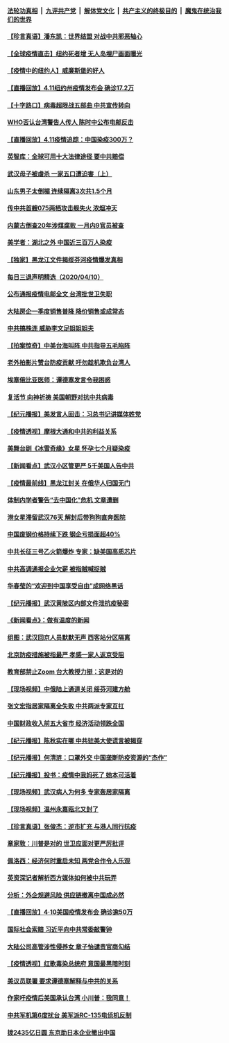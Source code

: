 ####  [法轮功真相](../../../../basic/blob/master/README.md?t=04120301) &nbsp;|&nbsp; [九评共产党](../../../../9ping.md/blob/master/README.md?t=04120301) &nbsp;|&nbsp; [解体党文化](../../../../jtdwh.md/blob/master/README.md?t=04120301)  &nbsp;|&nbsp; [共产主义的终极目的](../../../../gczydzjmd.md/blob/master/README.md?t=04120301) &nbsp;|&nbsp; [魔鬼在统治我们的世界](../../../../mgztzwmdsj.md/blob/master/README.md?t=04120301) 

#### [【珍言真语】潘东凯：世界结盟 对战中共邪恶轴心](../pages/nsc413/n12023073.md?t=04120301) 

#### [【全球疫情直击】纽约死者增 无人岛埋尸画面曝光](../pages/nsc413/n12022645.md?t=04120301) 

#### [【疫情中的纽约人】威廉斯堡的好人](../pages/nsc413/n12022961.md?t=04120301) 

#### [【直播回放】4.11纽约州疫情发布会 确诊17.2万](../pages/nsc413/n12022842.md?t=04120301) 

#### [【十字路口】病毒超限战五部曲 中共宣传转向](../pages/nsc413/n12021619.md?t=04120301) 

#### [WHO否认台湾警告人传人 陈时中公布电邮反击](../pages/nsc413/n12022635.md?t=04120301) 

#### [【直播回放】4.11疫情追踪：中国染疫300万？](../pages/nsc413/n12022682.md?t=04120301) 

#### [英智库：全球可用十大法律途径 要中共赔偿](../pages/nsc413/n12021377.md?t=04120301) 

#### [武汉母子被虐杀 一家五口遭迫害（上）](../pages/nsc413/n12019407.md?t=04120301) 

#### [山东男子太倒楣 连续隔离3次共1.5个月](../pages/nsc413/n12022322.md?t=04120301) 

#### [传中共首艘075两栖攻击舰失火 浓烟冲天](../pages/nsc413/n12022547.md?t=04120301) 


#### [内蒙古倒查20年涉煤腐败 一月内9官员被查](../pages/nsc413/n12022345.md?t=04120301) 

#### [美学者：湖北之外 中国近三百万人染疫](../pages/nsc413/n12022060.md?t=04120301) 

#### [【独家】黑龙江文件揭绥芬河疫情爆发真相](../pages/nsc413/n12021047.md?t=04120301) 

#### [每日三退声明精选（2020/04/10）](../pages/nsc413/n12022225.md?t=04120301) 

#### [公布通报疫情电邮全文 台湾批世卫失职](../pages/nsc413/n12022055.md?t=04120301) 

#### [大陆房企一季度销售普降 降价销售或成常态](../pages/nsc413/n12021591.md?t=04120301) 

#### [中共搞株连 威胁李文足姐姐姐夫](../pages/nsc413/n12021753.md?t=04120301) 

#### [【拍案惊奇】中美台海叫阵 中共指导五毛陷阵](../pages/nsc413/n12021797.md?t=04120301) 

#### [老外拍影片赞台防疫贡献 吁勿趁机欺负台湾人](../pages/nsc413/n12021787.md?t=04120301) 

#### [埃塞俄比亚医师：谭德塞发言令我困惑](../pages/nsc413/n12021718.md?t=04120301) 

#### [复活节 向神祈祷 美国朝野对抗中共病毒](../pages/nsc413/n12018246.md?t=04120301) 

#### [【纪元播报】美发言人回击：习总书记讲媒体姓党](../pages/nsc413/n12020757.md?t=04120301) 

#### [【疫情透视】摩根大通和中共的利益关系](../pages/nsc413/n12020865.md?t=04120301) 

#### [美舞台剧《冰雪奇缘》女星 怀孕七个月疑染疫](../pages/nsc413/n12021114.md?t=04120301) 

#### [【新闻看点】武汉小区管更严 5千美国人告中共](../pages/nsc413/n12020890.md?t=04120301) 

#### [【疫情最前线】黑龙江封关 在俄华人归国无门](../pages/nsc413/n12021264.md?t=04120301) 

#### [体制内学者警告“去中国化”危机 文章遭删](../pages/nsc413/n12021046.md?t=04120301) 

#### [港女星滞留武汉76天 解封后带狗狗直奔医院](../pages/nsc413/n12020808.md?t=04120301) 

#### [中国废钢价格持续下跌 钢企亏损面超40%](../pages/nsc413/n12021280.md?t=04120301) 

#### [中共长征三号乙火箭爆炸 专家：缺美国高质芯片](../pages/nsc413/n12020200.md?t=04120301) 

#### [中共高调通报企业欠薪 被指贼喊捉贼](../pages/nsc413/n12021020.md?t=04120301) 

#### [华春莹的“欢迎到中国享受自由”成网络黑话](../pages/nsc413/n12020431.md?t=04120301) 

#### [【纪元播报】武汉黄陂区内部文件泄抗疫秘密](../pages/nsc413/n12020755.md?t=04120301) 

#### [《新闻看点》：做有温度的新闻](../pages/nsc413/n12020846.md?t=04120301) 

#### [组图：武汉回京人员默默无声 西客站分区隔离](../pages/nsc413/n12020881.md?t=04120301) 

#### [北京防疫措施被指最严 孝感一家人返京受阻](../pages/nsc413/n12021008.md?t=04120301) 

#### [教育部禁止Zoom 台大教授力挺：这是对的](../pages/nsc413/n12019829.md?t=04120301) 

#### [【现场视频】中俄陆上通道关闭 绥芬河建方舱](../pages/nsc413/n12020820.md?t=04120301) 

#### [张文宏指居家隔离全失败 中共两派专家互扛](../pages/nsc413/n12021035.md?t=04120301) 

#### [中国财政收入前五大省市 经济活动领跌全国](../pages/nsc413/n12020863.md?t=04120301) 

#### [【纪元播报】陈秋实在哪 中共驻美大使谎言被揭穿](../pages/nsc413/n12020778.md?t=04120301) 

#### [【纪元播报】何清涟：口罩外交 中国垄断防疫资源的“杰作”](../pages/nsc413/n12020780.md?t=04120301) 

#### [【纪元播报】投书：疫情中我妈死了 她本可活着](../pages/nsc413/n12020758.md?t=04120301) 

#### [【现场视频】武汉病人为何多 专家轰居家隔离](../pages/nsc413/n12020819.md?t=04120301) 

#### [【现场视频】温州永嘉瓯北又封了](../pages/nsc413/n12020822.md?t=04120301) 

#### [【珍言真语】张俊杰：逆市扩充 与港人同行抗疫](../pages/nsc413/n12020427.md?t=04120301) 

#### [章家敦：川普是对的 世卫应面对更严厉批评](../pages/nsc413/n12020417.md?t=04120301) 

#### [佩洛西：经济何时重启未知 两党合作令人乐观](../pages/nsc413/n12020724.md?t=04120301) 

#### [英资深记者解析西方媒体如何被中共玩弄](../pages/nsc413/n12020691.md?t=04120301) 

#### [分析：外企规避风险 供应链撤离中国成必然](../pages/nsc413/n12020541.md?t=04120301) 

#### [【直播回放】4·10美国疫情发布会 确诊逾50万](../pages/nsc413/n12020647.md?t=04120301) 

#### [国际社会索赔 习近平向中共常委敲警钟](../pages/nsc413/n12020509.md?t=04120301) 

#### [大陆公司高管涉性侵养女 章子怡谴责官商勾结](../pages/nsc413/n12020465.md?t=04120301) 

#### [【疫情透视】红歌毒染总统府 意国最黑暗时刻](../pages/nsc413/n12020678.md?t=04120301) 

#### [美议员联署 要求谭德塞解释与中共的关系](../pages/nsc413/n12020472.md?t=04120301) 

#### [作家吁疫情后美国承认台湾 小川普：我同意！](../pages/nsc413/n12019622.md?t=04120301) 

#### [中共军机第6度扰台 美军派RC-135电侦机反制](../pages/nsc413/n12019498.md?t=04120301) 

#### [拨2435亿日圆 东京助日本企业撤出中国](../pages/nsc413/n12017266.md?t=04120301) 

